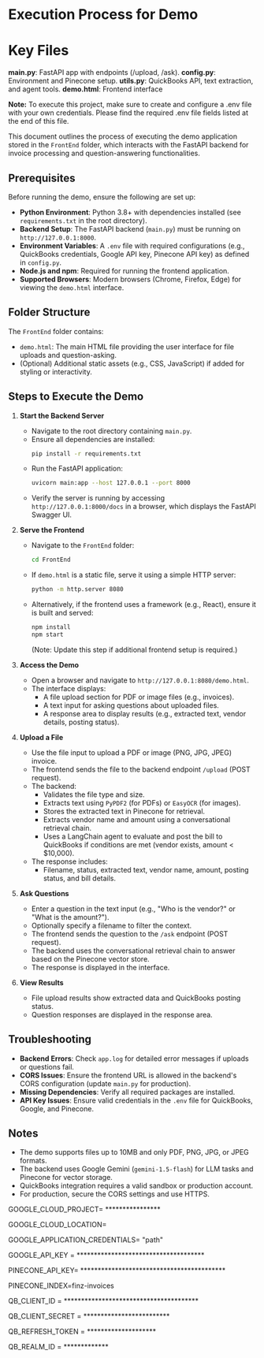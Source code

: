 # Execution Process for Demo

# Key Files
**main.py**: FastAPI app with endpoints (/upload, /ask).
**config.py**: Environment and Pinecone setup.
**utils.py**: QuickBooks API, text extraction, and agent tools.
**demo.html**: Frontend interface

**Note:** To execute this project, make sure to create and configure a .env file with your own credentials. Please find the required .env file fields listed at the end of this file.

This document outlines the process of executing the demo application stored in the `FrontEnd` folder, which interacts with the FastAPI backend for invoice processing and question-answering functionalities.

## Prerequisites
Before running the demo, ensure the following are set up:
- **Python Environment**: Python 3.8+ with dependencies installed (see `requirements.txt` in the root directory).
- **Backend Setup**: The FastAPI backend (`main.py`) must be running on `http://127.0.0.1:8000`.
- **Environment Variables**: A `.env` file with required configurations (e.g., QuickBooks credentials, Google API key, Pinecone API key) as defined in `config.py`.
- **Node.js and npm**: Required for running the frontend application.
- **Supported Browsers**: Modern browsers (Chrome, Firefox, Edge) for viewing the `demo.html` interface.

## Folder Structure
The `FrontEnd` folder contains:
- `demo.html`: The main HTML file providing the user interface for file uploads and question-asking.
- (Optional) Additional static assets (e.g., CSS, JavaScript) if added for styling or interactivity.

## Steps to Execute the Demo
1. **Start the Backend Server**
   - Navigate to the root directory containing `main.py`.
   - Ensure all dependencies are installed:
     ```bash
     pip install -r requirements.txt
     ```
   - Run the FastAPI application:
     ```bash
     uvicorn main:app --host 127.0.0.1 --port 8000
     ```
   - Verify the server is running by accessing `http://127.0.0.1:8000/docs` in a browser, which displays the FastAPI Swagger UI.

2. **Serve the Frontend**
   - Navigate to the `FrontEnd` folder:
     ```bash
     cd FrontEnd
     ```
   - If `demo.html` is a static file, serve it using a simple HTTP server:
     ```bash
     python -m http.server 8080
     ```
   - Alternatively, if the frontend uses a framework (e.g., React), ensure it is built and served:
     ```bash
     npm install
     npm start
     ```
     (Note: Update this step if additional frontend setup is required.)

3. **Access the Demo**
   - Open a browser and navigate to `http://127.0.0.1:8080/demo.html`.
   - The interface displays:
     - A file upload section for PDF or image files (e.g., invoices).
     - A text input for asking questions about uploaded files.
     - A response area to display results (e.g., extracted text, vendor details, posting status).

4. **Upload a File**
   - Use the file input to upload a PDF or image (PNG, JPG, JPEG) invoice.
   - The frontend sends the file to the backend endpoint `/upload` (POST request).
   - The backend:
     - Validates the file type and size.
     - Extracts text using `PyPDF2` (for PDFs) or `EasyOCR` (for images).
     - Stores the extracted text in Pinecone for retrieval.
     - Extracts vendor name and amount using a conversational retrieval chain.
     - Uses a LangChain agent to evaluate and post the bill to QuickBooks if conditions are met (vendor exists, amount < $10,000).
   - The response includes:
     - Filename, status, extracted text, vendor name, amount, posting status, and bill details.

5. **Ask Questions**
   - Enter a question in the text input (e.g., "Who is the vendor?" or "What is the amount?").
   - Optionally specify a filename to filter the context.
   - The frontend sends the question to the `/ask` endpoint (POST request).
   - The backend uses the conversational retrieval chain to answer based on the Pinecone vector store.
   - The response is displayed in the interface.

6. **View Results**
   - File upload results show extracted data and QuickBooks posting status.
   - Question responses are displayed in the response area.

## Troubleshooting
- **Backend Errors**: Check `app.log` for detailed error messages if uploads or questions fail.
- **CORS Issues**: Ensure the frontend URL is allowed in the backend's CORS configuration (update `main.py` for production).
- **Missing Dependencies**: Verify all required packages are installed.
- **API Key Issues**: Ensure valid credentials in the `.env` file for QuickBooks, Google, and Pinecone.

## Notes
- The demo supports files up to 10MB and only PDF, PNG, JPG, or JPEG formats.
- The backend uses Google Gemini (`gemini-1.5-flash`) for LLM tasks and Pinecone for vector storage.
- QuickBooks integration requires a valid sandbox or production account.
- For production, secure the CORS settings and use HTTPS.



GOOGLE_CLOUD_PROJECT= ****************

GOOGLE_CLOUD_LOCATION= 

GOOGLE_APPLICATION_CREDENTIALS= "path"

GOOGLE_API_KEY = *************************************


PINECONE_API_KEY= ******************************************

PINECONE_INDEX=finz-invoices



QB_CLIENT_ID = ***************************************

QB_CLIENT_SECRET = *************************

QB_REFRESH_TOKEN = ********************

QB_REALM_ID = *************
